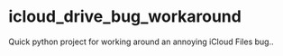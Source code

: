 # icloud_drive_bug_workaround
Quick python project for working around an annoying iCloud Files bug..
